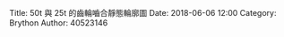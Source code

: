 Title: 50t 與 25t 的齒輪嚙合靜態輪廓圖
Date: 2018-06-06 12:00
Category: Brython
Author: 40523146


<!-- PELICAN_END_SUMMARY -->

<script type="text/javascript" src="https://brython.info/src/brython_dist.js"></script>
<script type="text/javascript" src="https://2015fallhw.github.io/cptocadp/static/Cango-8v03.js"></script>
<script type="text/javascript" src="https://2015fallhw.github.io/cptocadp/static/Cango2D-7v01-min.js"></script>
<script type="text/javascript" src="https://2015fallhw.github.io/cptocadp/static/gearUtils-05.js"></script>
 
<script>
window.onload=function(){
brython(1);
}
</script>
 
<canvas id='gear1' width='800' height='750'></canvas>
 
<script type="text/python">
# 將 導入的 document 設為 doc 主要原因在於與舊程式碼相容
from browser import document as doc
# 由於 Python3 與 Javascript 程式碼已經不再混用, 因此來自 Javascript 的變數, 必須居中透過 window 物件轉換
from browser import window
# 針對 Javascript 既有的物件, 則必須透過 JSConstructor 轉換
from javascript import JSConstructor
import math
 
# 主要用來取得畫布大小
canvas = doc["gear1"]
# 此程式採用 Cango Javascript 程式庫繪圖, 因此無需 ctx
#ctx = canvas.getContext("2d")
# 針對類別的轉換, 將 Cango.js 中的 Cango 物件轉為 Python cango 物件
cango = JSConstructor(window.Cango)
# 針對變數的轉換, shapeDefs 在 Cango 中資料型別為變數, 可以透過 window 轉換
shapedefs = window.shapeDefs
# 目前 Cango 結合 Animation 在 Brython 尚無法運作, 此刻只能繪製靜態圖形
# in CangoAnimation.js
#interpolate1 = window.interpolate
# Cobi 與 createGearTooth 都是 Cango Javascript 程式庫中的物件
cobj = JSConstructor(window.Cobj)
creategeartooth = JSConstructor(window.createGearTooth)
 
# 經由 Cango 轉換成 Brython 的 cango, 指定將圖畫在 id="plotarea" 的 canvas 上
cgo = cango("gear1")
 
######################################
# 畫正齒輪輪廓
#####################################
def spur(cx, cy, m, n, pa, theta):
    # n 為齒數
    #n = 50
    # pa 為壓力角
    #pa = 25
    # m 為模數, 根據畫布的寬度, 計算適合的模數大小
    # Module = mm of pitch diameter per tooth
    #m = 0.8*canvas.width/n
    # pr 為節圓半徑
    pr = n*m/2 # gear Pitch radius
    # generate gear
    data = creategeartooth(m, n, pa)
    # Brython 程式中的 print 會將資料印在 Browser 的 console 區
    #print(data)
 
    gearTooth = cobj(data, "SHAPE", {
            "fillColor":"#ddd0dd",
            "border": True,
            "strokeColor": "#606060" })
    #gearTooth.rotate(180/n) # rotate gear 1/2 tooth to mesh, 請注意 rotate 角度為 degree
    # theta 為角度
    gearTooth.rotate(theta) 
    # 單齒的齒形資料經過旋轉後, 將資料複製到 gear 物件中
    gear = gearTooth.dup()
    # gear 為單一齒的輪廓資料
    #cgo.render(gearTooth)
 
    # 利用單齒輪廓旋轉, 產生整個正齒輪外形
    for i in range(1, n):
        # 將 gearTooth 中的資料複製到 newTooth
        newTooth = gearTooth.dup()
        # 配合迴圈, newTooth 的齒形資料進行旋轉, 然後利用 appendPath 方法, 將資料併入 gear
        newTooth.rotate(360*i/n)
        # appendPath 為 Cango 程式庫中的方法, 第二個變數為 True, 表示要刪除最前頭的 Move to SVG Path 標註符號
        gear.appendPath(newTooth, True) # trim move command = True
 
    # 建立軸孔
    # add axle hole, hr 為 hole radius
    hr = 0.6*pr # diameter of gear shaft
    shaft = cobj(shapedefs.circle(hr), "PATH")
    shaft.revWinding()
    gear.appendPath(shaft) # retain the 'moveTo' command for shaft sub path
    gear.translate(cx, cy)
    # render 繪出靜態正齒輪輪廓
    cgo.render(gear)
    # 接著繪製齒輪的基準線
    deg = math.pi/180
    Line = cobj(['M', cx, cy, 'L', cx+pr*math.cos(theta*deg), cy+pr*math.sin(theta*deg)], "PATH", {
          'strokeColor':'blue', 'lineWidth': 1})
    cgo.render(Line)
 
# 3個齒輪的齒數
n1 = 50
n2 = 25

 
# m 為模數, 根據畫布的寬度, 計算適合的模數大小
# Module = mm of pitch diameter per tooth
# 利用 80% 的畫布寬度進行繪圖
# 計算模數的對應尺寸
m = canvas.width*0.8/(n1+n2)
 
# 根據齒數與模組計算各齒輪的節圓半徑
pr1 = n1*m/2
pr2 = n2*m/2

 
# 畫布左右兩側都保留畫布寬度的 10%
# 依此計算對應的最左邊齒輪的軸心座標
cx = canvas.width*0.1+pr1
cy = canvas.height/2
 
# pa 為壓力角
pa = 25
 
# 畫最左邊齒輪, 定位線旋轉角為 0, 軸心座標 (cx, cy)
spur(cx, cy, m, n1, pa, 0)
# 第2個齒輪將原始的定位線逆時鐘轉 180 度後, 與第1個齒輪正好齒頂與齒頂對齊
# 只要第2個齒輪再逆時鐘或順時鐘轉動半齒的角度, 即可完成囓合
# 每一個齒分別包括從齒根到齒頂的範圍, 涵蓋角度為 360/n, 因此所謂的半齒角度為 180/n
spur(cx+pr1+pr2, cy, m, n2, pa, 180-180/n2)
# 第2齒與第3齒的囓合, 首先假定第2齒的定位線在 theta 角為 0 的原始位置
# 如此, 第3齒只要逆時鐘旋轉 180 度後, 再逆時鐘或順時鐘轉動半齒的角度, 即可與第2齒囓合
# 但是第2齒為了與第一齒囓合時, 已經從原始定位線轉了 180-180/n2 度
# 而當第2齒從與第3齒囓合的定位線, 逆時鐘旋轉 180-180/n2 角度後, 原先囓合的第3齒必須要再配合旋轉 (180-180/n2 )*n2/n3
</script> 